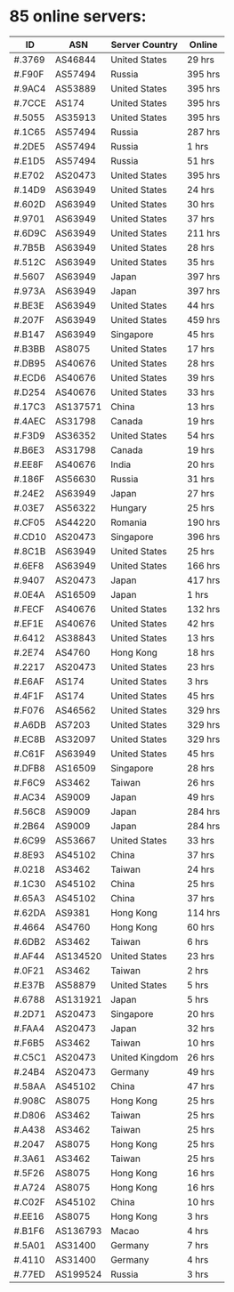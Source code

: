 # 85 online servers:

| ID | ASN | Server Country | Online |
| ------ | ------ | ------ | ------ |
| #.3769 | AS46844 | United States | 29 hrs |
| #.F90F | AS57494 | Russia | 395 hrs |
| #.9AC4 | AS53889 | United States | 395 hrs |
| #.7CCE | AS174 | United States | 395 hrs |
| #.5055 | AS35913 | United States | 395 hrs |
| #.1C65 | AS57494 | Russia | 287 hrs |
| #.2DE5 | AS57494 | Russia | 1 hrs |
| #.E1D5 | AS57494 | Russia | 51 hrs |
| #.E702 | AS20473 | United States | 395 hrs |
| #.14D9 | AS63949 | United States | 24 hrs |
| #.602D | AS63949 | United States | 30 hrs |
| #.9701 | AS63949 | United States | 37 hrs |
| #.6D9C | AS63949 | United States | 211 hrs |
| #.7B5B | AS63949 | United States | 28 hrs |
| #.512C | AS63949 | United States | 35 hrs |
| #.5607 | AS63949 | Japan | 397 hrs |
| #.973A | AS63949 | Japan | 397 hrs |
| #.BE3E | AS63949 | United States | 44 hrs |
| #.207F | AS63949 | United States | 459 hrs |
| #.B147 | AS63949 | Singapore | 45 hrs |
| #.B3BB | AS8075 | United States | 17 hrs |
| #.DB95 | AS40676 | United States | 28 hrs |
| #.ECD6 | AS40676 | United States | 39 hrs |
| #.D254 | AS40676 | United States | 33 hrs |
| #.17C3 | AS137571 | China | 13 hrs |
| #.4AEC | AS31798 | Canada | 19 hrs |
| #.F3D9 | AS36352 | United States | 54 hrs |
| #.B6E3 | AS31798 | Canada | 19 hrs |
| #.EE8F | AS40676 | India | 20 hrs |
| #.186F | AS56630 | Russia | 31 hrs |
| #.24E2 | AS63949 | Japan | 27 hrs |
| #.03E7 | AS56322 | Hungary | 25 hrs |
| #.CF05 | AS44220 | Romania | 190 hrs |
| #.CD10 | AS20473 | Singapore | 396 hrs |
| #.8C1B | AS63949 | United States | 25 hrs |
| #.6EF8 | AS63949 | United States | 166 hrs |
| #.9407 | AS20473 | Japan | 417 hrs |
| #.0E4A | AS16509 | Japan | 1 hrs |
| #.FECF | AS40676 | United States | 132 hrs |
| #.EF1E | AS40676 | United States | 42 hrs |
| #.6412 | AS38843 | United States | 13 hrs |
| #.2E74 | AS4760 | Hong Kong | 18 hrs |
| #.2217 | AS20473 | United States | 23 hrs |
| #.E6AF | AS174 | United States | 3 hrs |
| #.4F1F | AS174 | United States | 45 hrs |
| #.F076 | AS46562 | United States | 329 hrs |
| #.A6DB | AS7203 | United States | 329 hrs |
| #.EC8B | AS32097 | United States | 329 hrs |
| #.C61F | AS63949 | United States | 45 hrs |
| #.DFB8 | AS16509 | Singapore | 28 hrs |
| #.F6C9 | AS3462 | Taiwan | 26 hrs |
| #.AC34 | AS9009 | Japan | 49 hrs |
| #.56C8 | AS9009 | Japan | 284 hrs |
| #.2B64 | AS9009 | Japan | 284 hrs |
| #.6C99 | AS53667 | United States | 33 hrs |
| #.8E93 | AS45102 | China | 37 hrs |
| #.0218 | AS3462 | Taiwan | 24 hrs |
| #.1C30 | AS45102 | China | 25 hrs |
| #.65A3 | AS45102 | China | 37 hrs |
| #.62DA | AS9381 | Hong Kong | 114 hrs |
| #.4664 | AS4760 | Hong Kong | 60 hrs |
| #.6DB2 | AS3462 | Taiwan | 6 hrs |
| #.AF44 | AS134520 | United States | 23 hrs |
| #.0F21 | AS3462 | Taiwan | 2 hrs |
| #.E37B | AS58879 | United States | 5 hrs |
| #.6788 | AS131921 | Japan | 5 hrs |
| #.2D71 | AS20473 | Singapore | 20 hrs |
| #.FAA4 | AS20473 | Japan | 32 hrs |
| #.F6B5 | AS3462 | Taiwan | 10 hrs |
| #.C5C1 | AS20473 | United Kingdom | 26 hrs |
| #.24B4 | AS20473 | Germany | 49 hrs |
| #.58AA | AS45102 | China | 47 hrs |
| #.908C | AS8075 | Hong Kong | 25 hrs |
| #.D806 | AS3462 | Taiwan | 25 hrs |
| #.A438 | AS3462 | Taiwan | 25 hrs |
| #.2047 | AS8075 | Hong Kong | 25 hrs |
| #.3A61 | AS3462 | Taiwan | 25 hrs |
| #.5F26 | AS8075 | Hong Kong | 16 hrs |
| #.A724 | AS8075 | Hong Kong | 16 hrs |
| #.C02F | AS45102 | China | 10 hrs |
| #.EE16 | AS8075 | Hong Kong | 3 hrs |
| #.B1F6 | AS136793 | Macao | 4 hrs |
| #.5A01 | AS31400 | Germany | 7 hrs |
| #.4110 | AS31400 | Germany | 4 hrs |
| #.77ED | AS199524 | Russia | 3 hrs |

